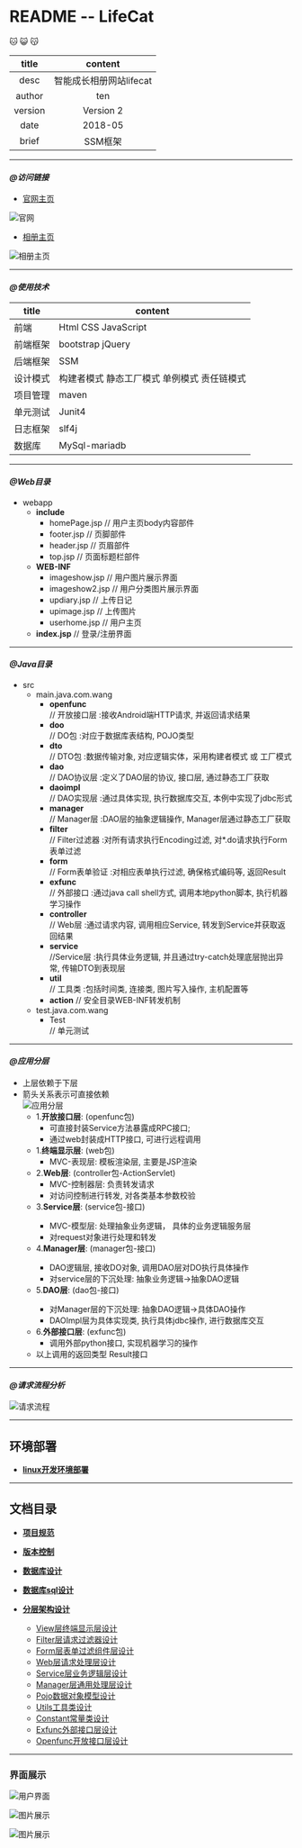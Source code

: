 README -- LifeCat 
===========================
:cat: :smiley_cat: :kissing_cat:

|title|content|
|:---:|:---:
|desc|智能成长相册网站lifecat
|author|ten
|version|Version 2
|date|2018-05
|brief|SSM框架
******************************************************************************
 #### _@访问链接_  
  * [官网主页](http://47.106.11.84)
  
  ![官网](Image/官网首页.png)
  * [相册主页](http://www.lifecat.club:8080/lifecatweb)
  
  ![相册主页](Image/首页index.png)
******************************************************************************
 #### _@使用技术_
  
  |title|content|
  |---|---
  |前端|Html CSS JavaScript
  |前端框架|bootstrap jQuery
  |后端框架|SSM
  |设计模式|构建者模式 静态工厂模式 单例模式 责任链模式
  |项目管理|maven
  |单元测试|Junit4
  |日志框架|slf4j
  |数据库|MySql-mariadb
******************************************************************************
 #### _@Web目录_ 
  * webapp
    * __include__
      * homePage.jsp     // 用户主页body内容部件
      * footer.jsp       // 页脚部件
      * header.jsp       // 页眉部件
      * top.jsp          // 页面标题栏部件
    * __WEB-INF__
      * imageshow.jsp    // 用户图片展示界面
      * imageshow2.jsp   // 用户分类图片展示界面
      * updiary.jsp      // 上传日记
      * upimage.jsp      // 上传图片
      * userhome.jsp     // 用户主页
    * __index.jsp__      // 登录/注册界面
******************************************************************************
 #### _@Java目录_
  * src
    * main.java.com.wang
        * __openfunc__      
        // 开放接口层 :接收Android端HTTP请求, 并返回请求结果
        * __doo__           
        // DO包 :对应于数据库表结构, POJO类型
        * __dto__           
        // DTO包 :数据传输对象, 对应逻辑实体，采用构建者模式 或 工厂模式
        * __dao__           
        // DAO协议层 :定义了DAO层的协议, 接口层, 通过静态工厂获取
        * __daoimpl__           
        // DAO实现层 :通过具体实现, 执行数据库交互, 本例中实现了jdbc形式
        * __manager__       
        // Manager层 :DAO层的抽象逻辑操作, Manager层通过静态工厂获取
        * __filter__        
        // Filter过滤器 :对所有请求执行Encoding过滤, 对*.do请求执行Form表单过滤
        * __form__         
        // Form表单验证 :对相应表单执行过滤, 确保格式编码等, 返回Result
        * __exfunc__       
        // 外部接口 :通过java call shell方式, 调用本地python脚本, 执行机器学习操作
        * __controller__   
        // Web层 :通过请求内容, 调用相应Service, 转发到Service并获取返回结果
        * __service__       
        //Service层 :执行具体业务逻辑, 并且通过try-catch处理底层抛出异常, 传输DTO到表现层
        * __util__         
        // 工具类 :包括时间类, 连接类, 图片写入操作, 主机配置等
        * __action__
        // 安全目录WEB-INF转发机制
    * test.java.com.wang
        * Test          
        // 单元测试
*******************************************************************************
 #### _@应用分层_  
  
   * 上层依赖于下层                               
   * 箭头关系表示可直接依赖  
  ![应用分层](Image/应用分层图.png)   
     * 1.__开放接口层__: (openfunc包)  
        * 可直接封装Service方法暴露成RPC接口;  
        * 通过web封装成HTTP接口, 可进行远程调用  
     * 1.__终端显示层__: (web包)  
        * MVC-表现层: 模板渲染层, 主要是JSP渲染  
     * 2.__Web层__: (controller包-ActionServlet)
        * MVC-控制器层: 负责转发请求
        * 对访问控制进行转发, 对各类基本参数校验
     * 3.__Service层__: (service包-<Service>接口)
        * MVC-模型层: 处理抽象业务逻辑， 具体的业务逻辑服务层
        * 对request对象进行处理和转发
     * 4.__Manager层__: (manager包-<Manager>接口)
        * DAO逻辑层, 接收DO对象, 调用DAO层对DO执行具体操作
        * 对service层的下沉处理: 抽象业务逻辑->抽象DAO逻辑
     * 5.__DAO层__: (dao包-<DAO>接口)
        * 对Manager层的下沉处理: 抽象DAO逻辑->具体DAO操作
        * DAOImpl层为具体实现类, 执行具体jdbc操作, 进行数据库交互
     * 6.__外部接口层__: (exfunc包)
        * 调用外部python接口, 实现机器学习的操作
     * 以上调用的返回类型 Result接口
  ******************************************************************************
 #### _@请求流程分析_
  ![请求流程](Image/请求流程图.png) 
******************************************************************************
## 环境部署
  * __[linux开发环境部署](Read/linux.md)__
******************************************************************************
## 文档目录
  * __[项目规范](Read/standard.md)__ 
  * __[版本控制](Read/version.md)__
  * __[数据库设计](Read/database.md)__
  * __[数据库sql设计](Read/sql.md)__
  * __[分层架构设计](#_@应用分层_)__  
   
    * [View层终端显示层设计](Read/view.md)
    * [Filter层请求过滤器设计](Read/filter.md)
    * [Form层表单过滤组件层设计](Read/form.md)
    * [Web层请求处理层设计](Read/web.md)
    * [Service层业务逻辑层设计](Read/service.md)
    * [Manager层通用处理层设计](Read/manager.md)
    * [Pojo数据对象模型设计](Read/bean.md)
    * [Utils工具类设计](Read/utils.md)
    * [Constant常量类设计](Read/constant.md)
    * [Exfunc外部接口层设计](Read/exfunc.md)
    * [Openfunc开放接口层设计](Read/openfunc.md)
    
******************************************************************************
### 界面展示

![用户界面](Image/用户界面1.png)

![图片展示](Image/图片展示1.png)

![图片展示](Image/图片展示2.png)